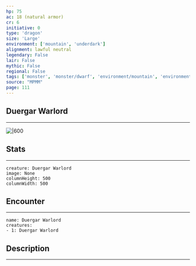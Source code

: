 ```yaml
---
hp: 75
ac: 18 (natural armor)
cr: 6
initiative: 0
type: 'dragon'    
size: 'Large'
environment: ['mountain', 'underdark']
alignment: lawful neutral
legendary: False
lair: False
mythic: False
regional: False
tags: ['monster', 'monster/dwarf', 'environment/mountain', 'environment/underdark']
source: "MPMM"
page: 111
---
```


## Duergar Warlord
---

![|600](D:/Program%20Files/5e.tools/img/bestiary/MPMM/Duergar%20Warlord.webp)

## Stats
---

```statblock
creature: Duergar Warlord
image: None
columnHeight: 500
columnWidth: 500
```

## Encounter
---

```encounter-table
name: Duergar Warlord
creatures:
- 1: Duergar Warlord
```

## Description
---





